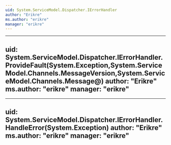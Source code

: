 ```yaml
---
uid: System.ServiceModel.Dispatcher.IErrorHandler
author: "Erikre"
ms.author: "erikre"
manager: "erikre"
---
```


---
uid: System.ServiceModel.Dispatcher.IErrorHandler.ProvideFault(System.Exception,System.ServiceModel.Channels.MessageVersion,System.ServiceModel.Channels.Message@)
author: "Erikre"
ms.author: "erikre"
manager: "erikre"
---

---
uid: System.ServiceModel.Dispatcher.IErrorHandler.HandleError(System.Exception)
author: "Erikre"
ms.author: "erikre"
manager: "erikre"
---
